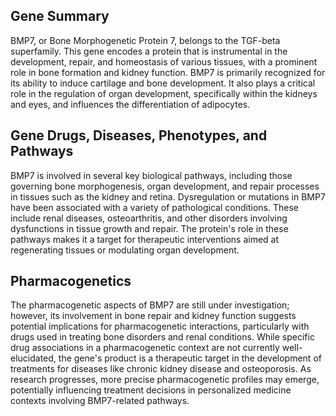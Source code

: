 ## Gene Summary
BMP7, or Bone Morphogenetic Protein 7, belongs to the TGF-beta superfamily. This gene encodes a protein that is instrumental in the development, repair, and homeostasis of various tissues, with a prominent role in bone formation and kidney function. BMP7 is primarily recognized for its ability to induce cartilage and bone development. It also plays a critical role in the regulation of organ development, specifically within the kidneys and eyes, and influences the differentiation of adipocytes.

## Gene Drugs, Diseases, Phenotypes, and Pathways
BMP7 is involved in several key biological pathways, including those governing bone morphogenesis, organ development, and repair processes in tissues such as the kidney and retina. Dysregulation or mutations in BMP7 have been associated with a variety of pathological conditions. These include renal diseases, osteoarthritis, and other disorders involving dysfunctions in tissue growth and repair. The protein's role in these pathways makes it a target for therapeutic interventions aimed at regenerating tissues or modulating organ development.

## Pharmacogenetics
The pharmacogenetic aspects of BMP7 are still under investigation; however, its involvement in bone repair and kidney function suggests potential implications for pharmacogenetic interactions, particularly with drugs used in treating bone disorders and renal conditions. While specific drug associations in a pharmacogenetic context are not currently well-elucidated, the gene's product is a therapeutic target in the development of treatments for diseases like chronic kidney disease and osteoporosis. As research progresses, more precise pharmacogenetic profiles may emerge, potentially influencing treatment decisions in personalized medicine contexts involving BMP7-related pathways.